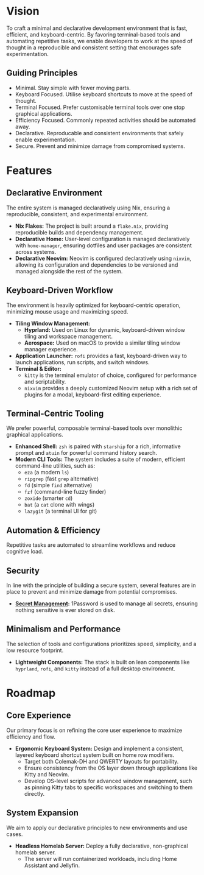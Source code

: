 # Vision

To craft a minimal and declarative development environment that is fast, efficient, and keyboard-centric. By favoring terminal-based tools and automating repetitive tasks, we enable developers to work at the speed of thought in a reproducible and consistent setting that encourages safe experimentation.

## Guiding Principles

* Minimal. Stay simple with fewer moving parts.
* Keyboard Focused. Utilise keyboard shortcuts to move at the speed of thought.
* Terminal Focused. Prefer customisable terminal tools over one stop graphical applications.
* Efficiency Focused. Commonly repeated activities should be automated away.
* Declarative. Reproducable and consistent environments that safely enable experimentation.
* Secure. Prevent and minimize damage from compromised systems.

# Features

## Declarative Environment

The entire system is managed declaratively using Nix, ensuring a reproducible, consistent, and experimental environment.

*   **Nix Flakes:** The project is built around a `flake.nix`, providing reproducible builds and dependency management.
*   **Declarative Home:** User-level configuration is managed declaratively with `home-manager`, ensuring dotfiles and user packages are consistent across systems.
*   **Declarative Neovim:** Neovim is configured declaratively using `nixvim`, allowing its configuration and dependencies to be versioned and managed alongside the rest of the system.

## Keyboard-Driven Workflow

The environment is heavily optimized for keyboard-centric operation, minimizing mouse usage and maximizing speed.

*   **Tiling Window Management:**
    *   **Hyprland:** Used on Linux for dynamic, keyboard-driven window tiling and workspace management.
    *   **Aerospace:** Used on macOS to provide a similar tiling window manager experience.
*   **Application Launcher:** `rofi` provides a fast, keyboard-driven way to launch applications, run scripts, and switch windows.
*   **Terminal & Editor:**
    *   `kitty` is the terminal emulator of choice, configured for performance and scriptability.
    *   `nixvim` provides a deeply customized Neovim setup with a rich set of plugins for a modal, keyboard-first editing experience.

## Terminal-Centric Tooling

We prefer powerful, composable terminal-based tools over monolithic graphical applications.

*   **Enhanced Shell:** `zsh` is paired with `starship` for a rich, informative prompt and `atuin` for powerful command history search.
*   **Modern CLI Tools:** The system includes a suite of modern, efficient command-line utilities, such as:
    *   `eza` (a modern `ls`)
    *   `ripgrep` (fast `grep` alternative)
    *   `fd` (simple `find` alternative)
    *   `fzf` (command-line fuzzy finder)
    *   `zoxide` (smarter `cd`)
    *   `bat` (a `cat` clone with wings)
    *   `lazygit` (a terminal UI for git)

## Automation & Efficiency

Repetitive tasks are automated to streamline workflows and reduce cognitive load.

## Security

In line with the principle of building a secure system, several features are in place to prevent and minimize damage from potential compromises.

*   **[Secret Management](adr/secrets.md):** 1Password is used to manage all secrets, ensuring nothing sensitive is ever stored on disk.

## Minimalism and Performance

The selection of tools and configurations prioritizes speed, simplicity, and a low resource footprint.

*   **Lightweight Components:** The stack is built on lean components like `hyprland`, `rofi`, and `kitty` instead of a full desktop environment.

# Roadmap

## Core Experience

Our primary focus is on refining the core user experience to maximize efficiency and flow.

*   **Ergonomic Keyboard System:** Design and implement a consistent, layered keyboard shortcut system built on home row modifiers.
    *   Target both Colemak-DH and QWERTY layouts for portability.
    *   Ensure consistency from the OS layer down through applications like Kitty and Neovim.
    *   Develop OS-level scripts for advanced window management, such as pinning Kitty tabs to specific workspaces and switching to them directly.

## System Expansion

We aim to apply our declarative principles to new environments and use cases.

*   **Headless Homelab Server:** Deploy a fully declarative, non-graphical homelab server.
    *   The server will run containerized workloads, including Home Assistant and Jellyfin.
